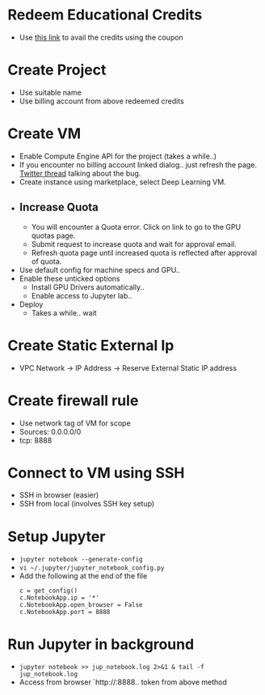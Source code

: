 # Redeem Educational Credits
- Use [this link](https://cloud.google.com/billing/docs/how-to/edu-grants#redeem) to avail the credits using the coupon
# Create Project 
- Use suitable name
- Use billing account from above redeemed credits
# Create VM
- Enable Compute Engine API for the project (takes a while..)
- If you encounter no billing account linked dialog.. just refresh the page. [Twitter thread](https://twitter.com/lukwam/status/1553039280389476353) talking about the bug.
- Create instance using marketplace, select Deep Learning VM.
- ## Increase Quota
  - You will encounter a Quota error. Click on link to go to the GPU quotas page.
  - Submit request to increase quota and wait for approval email.
  - Refresh quota page until increased quota is reflected after approval of quota.
- Use default config for machine specs and GPU..
- Enable these unticked options
  - Install GPU Drivers automatically..
  - Enable access to Jupyter lab..
- Deploy
  - Takes a while.. wait
# Create Static External Ip
- VPC Network -> IP Address -> Reserve External Static IP address
# Create firewall rule
- Use network tag of VM for scope
- Sources: 0.0.0.0/0
- tcp: 8888
# Connect to VM using SSH
- SSH in browser (easier)
- SSH from local (involves SSH key setup)
# Setup Jupyter
- `jupyter notebook --generate-config`
- `vi ~/.jupyter/jupyter_notebook_config.py`
- Add the following at the end of the file
  ```
  c = get_config()
  c.NotebookApp.ip = '*' 
  c.NotebookApp.open_browser = False 
  c.NotebookApp.port = 8888
  ```
# Run Jupyter in background
- `jupyter notebook >> jup_notebook.log 2>&1 & tail -f jup_notebook.log`
- Access from browser `http://<external ip>:8888.. token from above method
  